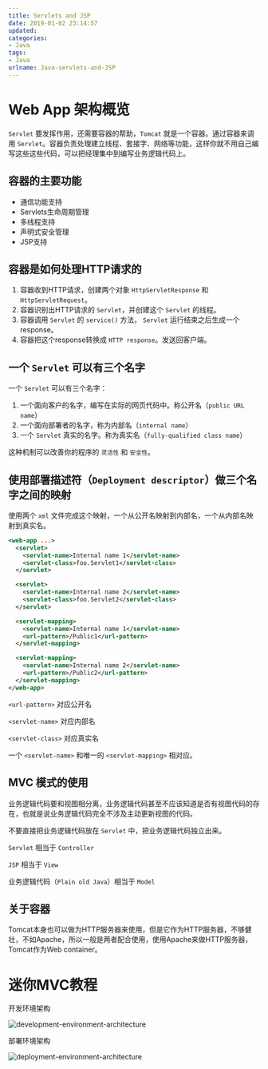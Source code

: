 ```yaml
---
title: Servlets and JSP
date: 2019-01-02 23:14:57
updated:
categories:
- Java
tags:
- Java
urlname: Java-servlets-and-JSP
---
```


# Web App 架构概览

`Servlet` 要发挥作用，还需要容器的帮助，`Tomcat` 就是一个容器。通过容器来调用 `Servlet`。容器负责处理建立线程、套接字、网络等功能，这样你就不用自己编写这些这些代码，可以把经理集中到编写业务逻辑代码上。

## 容器的主要功能

- 通信功能支持
- Servlets生命周期管理
- 多线程支持
- 声明式安全管理
- JSP支持

<!-- more -->

## 容器是如何处理HTTP请求的

1. 容器收到HTTP请求，创建两个对象 `HttpServletResponse` 和 `HttpServletRequest`。
2. 容器识别出HTTP请求的 `Servlet`，并创建这个 `Servlet` 的线程。
3. 容器调用 `Servlet` 的 `service()` 方法， `Servlet` 运行结束之后生成一个response。
4. 容器把这个response转换成 `HTTP response`。发送回客户端。

## 一个 `Servlet` 可以有三个名字

一个 `Servlet` 可以有三个名字：

1. 一个面向客户的名字，编写在实际的网页代码中。称公开名（`public URL name`）
2. 一个面向部署者的名字，称为内部名（`internal name`）
3. 一个 `Servlet` 真实的名字。称为真实名（`fully-qualified class name`）

这种机制可以改善你的程序的 `灵活性` 和 `安全性`。

## 使用部署描述符（`Deployment descriptor`）做三个名字之间的映射

使用两个 `xml` 文件完成这个映射，一个从公开名映射到内部名，一个从内部名映射到真实名。

```xml
<web-app ...>
  <servlet>
    <servlet-name>Internal name 1</servlet-name>
    <servlet-class>foo.Servlet1</servlet-class>
  </servlet>

  <servlet>
    <servlet-name>Internal name 2</servlet-name>
    <servlet-class>foo.Servlet2</servlet-class>
  </servlet>

  <servlet-mapping>
    <servlet-name>Internal name 1</servlet-name>
    <url-pattern>/Public1</url-pattern>
  </servlet-mapping>

  <servlet-mapping>
    <servlet-name>Internal name 2</servlet-name>
    <url-pattern>/Public2</url-pattern>
  </servlet-mapping>
</web-app>
```

`<url-pattern>` 对应公开名

`<servlet-name>` 对应内部名

`<servlet-class>` 对应真实名

一个 `<servlet-name>` 和唯一的 `<servlet-mapping>` 相对应。

## MVC 模式的使用

业务逻辑代码要和视图相分离，业务逻辑代码甚至不应该知道是否有视图代码的存在，也就是说业务逻辑代码完全不涉及主动更新视图的代码。

不要直接把业务逻辑代码放在 `Servlet` 中，把业务逻辑代码独立出来。

`Servlet` 相当于 `Controller`

`JSP` 相当于 `View`

业务逻辑代码（`Plain old Java`）相当于 `Model`

## 关于容器

Tomcat本身也可以做为HTTP服务器来使用，但是它作为HTTP服务器，不够健壮，不如Apache，所以一般是两者配合使用，使用Apache来做HTTP服务器，Tomcat作为Web container。

# 迷你MVC教程

开发环境架构

<img src="development-environment-architecture.png" alt="development-environment-architecture">

部署环境架构

<img src="deployment-environment-architecture.png" alt="deployment-environment-architecture">